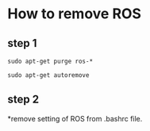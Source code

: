 # How to remove ROS

## step 1
```
sudo apt-get purge ros-*

sudo apt-get autoremove
```
## step 2

*remove setting of ROS from .bashrc file.
